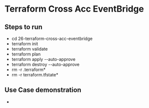 # Terraform Cross Acc EventBridge

## Steps to run
  - cd 26-terraform-cross-acc-eventbridge
  - terraform init
  - terraform validate
  - terraform plan
  - terraform apply --auto-approve
  - terraform destroy --auto-approve
  - rm -r .terraform*
  - rm -r terraform.tfstate*
   

## Use Case demonstration
  - 
  
  
